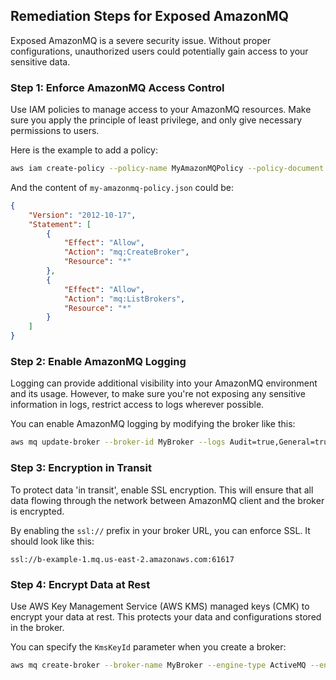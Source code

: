 

## Remediation Steps for Exposed AmazonMQ
Exposed AmazonMQ is a severe security issue. Without proper configurations, unauthorized users could potentially gain access to your sensitive data.
### Step 1: Enforce AmazonMQ Access Control
Use IAM policies to manage access to your AmazonMQ resources. Make sure you apply the principle of least privilege, and only give necessary permissions to users.

Here is the example to add a policy:
```bash
aws iam create-policy --policy-name MyAmazonMQPolicy --policy-document file://my-amazonmq-policy.json
```
And the content of `my-amazonmq-policy.json` could be:

```json
{
    "Version": "2012-10-17",
    "Statement": [
        {
            "Effect": "Allow",
            "Action": "mq:CreateBroker",
            "Resource": "*"
        },
        {
            "Effect": "Allow",
            "Action": "mq:ListBrokers",
            "Resource": "*"
        }
    ]
}
```

### Step 2: Enable AmazonMQ Logging
Logging can provide additional visibility into your AmazonMQ environment and its usage. However, to make sure you're not exposing any sensitive information in logs, restrict access to logs wherever possible.

You can enable AmazonMQ logging by modifying the broker like this:

```bash
aws mq update-broker --broker-id MyBroker --logs Audit=true,General=true
```

### Step 3: Encryption in Transit
To protect data 'in transit', enable SSL encryption. This will ensure that all data flowing through the network between AmazonMQ client and the broker is encrypted.

By enabling the `ssl://` prefix in your broker URL, you can enforce SSL. It should look like this: 
```
ssl://b-example-1.mq.us-east-2.amazonaws.com:61617
```


### Step 4: Encrypt Data at Rest
Use AWS Key Management Service (AWS KMS) managed keys (CMK) to encrypt your data at rest. This protects your data and configurations stored in the broker.

You can specify the `KmsKeyId` parameter when you create a broker:
```bash
aws mq create-broker --broker-name MyBroker --engine-type ActiveMQ --engine-version 5.15.10 --host-instance-type mq.t2.micro --auto-minor-version-upgrade --deployment-mode SINGLE_INSTANCE --kms-key-id alias/aws/mq
```